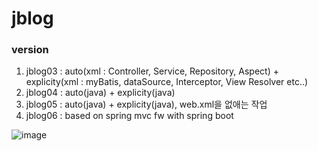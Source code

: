 # jblog 

### version 
1. jblog03 : auto(xml : Controller, Service, Repository, Aspect) + explicity(xml : myBatis, dataSource, Interceptor, View Resolver etc..) 
2. jblog04 : auto(java) + explicity(java) 
3. jblog05 : auto(java) + explicity(java), web.xml을 없애는 작업 
4. jblog06 : based on spring mvc fw with spring boot


![image](https://user-images.githubusercontent.com/35979424/153091466-bde3715e-2348-40f9-a17b-329fa1e6e14a.png)
